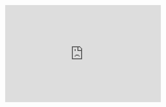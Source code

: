 <iframe width="100%" height="315" src="https://www.youtube.com/embed/lYcz4eCZTvE" title="YouTube video player" frameborder="0" allow="accelerometer; autoplay; clipboard-write; encrypted-media; gyroscope; picture-in-picture" allowfullscreen></iframe>